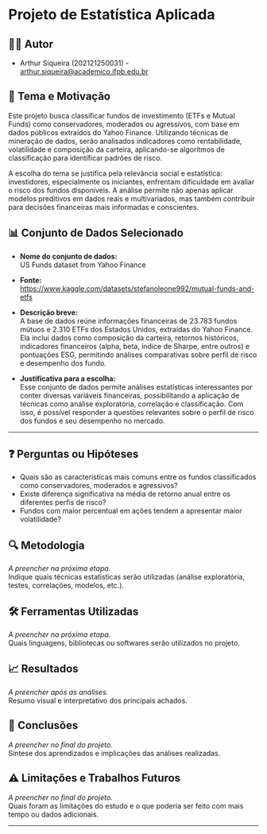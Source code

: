 # Projeto de Estatística Aplicada

## 🧑‍💻 Autor
- Arthur Siqueira (202121250031) - arthur.siqueira@academico.ifpb.edu.br 

## 🎯 Tema e Motivação  
Este projeto busca classificar fundos de investimento (ETFs e Mutual Funds) como conservadores, moderados ou agressivos, com base em dados públicos extraídos do Yahoo Finance. Utilizando técnicas de mineração de dados, serão analisados indicadores como rentabilidade, volatilidade e composição da carteira, aplicando-se algoritmos de classificação para identificar padrões de risco.

A escolha do tema se justifica pela relevância social e estatística: investidores, especialmente os iniciantes, enfrentam dificuldade em avaliar o risco dos fundos disponíveis. A análise permite não apenas aplicar modelos preditivos em dados reais e multivariados, mas também contribuir para decisões financeiras mais informadas e conscientes.

## 📊 Conjunto de Dados Selecionado  
- **Nome do conjunto de dados:**  
  US Funds dataset from Yahoo Finance

- **Fonte:**  
  https://www.kaggle.com/datasets/stefanoleone992/mutual-funds-and-etfs

- **Descrição breve:**  
  A base de dados reúne informações financeiras de 23.783 fundos mútuos e 2.310 ETFs dos Estados Unidos, extraídas do Yahoo Finance. Ela inclui dados como composição da carteira, retornos históricos, indicadores financeiros (alpha, beta, índice de Sharpe, entre outros) e pontuações ESG, permitindo análises comparativas sobre perfil de risco e desempenho dos fundo.

- **Justificativa para a escolha:**  
  Esse conjunto de dados permite análises estatísticas interessantes por conter diversas variáveis financeiras, possibilitando a aplicação de técnicas como análise exploratória, correlação e classificação. Com isso, é possível 
  responder a questões relevantes sobre o perfil de risco dos fundos e seu desempenho no mercado.
---

## ❓ Perguntas ou Hipóteses  
- Quais são as características mais comuns entre os fundos classificados como conservadores, moderados e agressivos?
- Existe diferença significativa na média de retorno anual entre os diferentes perfis de risco?
- Fundos com maior percentual em ações tendem a apresentar maior volatilidade?

## 🔍 Metodologia  
*A preencher na próxima etapa.*  
Indique quais técnicas estatísticas serão utilizadas (análise exploratória, testes, correlações, modelos, etc.).

## 🛠️ Ferramentas Utilizadas  
*A preencher na próxima etapa.*  
Quais linguagens, bibliotecas ou softwares serão utilizados no projeto.

## 📈 Resultados  
*A preencher após as análises.*  
Resumo visual e interpretativo dos principais achados.

## 📌 Conclusões  
*A preencher no final do projeto.*  
Síntese dos aprendizados e implicações das análises realizadas.

## ⚠️ Limitações e Trabalhos Futuros  
*A preencher no final do projeto.*  
Quais foram as limitações do estudo e o que poderia ser feito com mais tempo ou dados adicionais.

---

